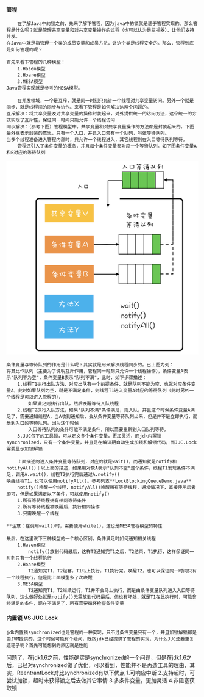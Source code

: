 #### 管程
        在了解Java中的锁之前，先来了解下管程，因为java中的锁就是基于管程实现的。那么管程是什么呢？就是管理共享变量和对共享变量操作的过程（也可以认为是监视器），让他们支持并发。
    在Java中就是指管理一个类的成员变量和成员方法，让这个类是线程安全的。那么，管程到底是如何管理的呢？

    首先来看下管程的几种模型：
        1.Hasen模型
        2.Hoare模型
        3.MESA模型
    Java管程实现就是参考的MESA模型。
    
        在并发领域，一个是互斥，就是同一时刻只允许一个线程对共享变量访问。另外一个就是同步，就是线程间的同步与协作。来看下管程是如何解决这两个问题的。
    互斥解决：将共享变量及对共享变量的操作封装起来，对外提供统一的访问方法，这个统一的方式实现了互斥性，保证同一时间只能允许一个线程访问
    同步解决：（参考下图）管程模型中，共享变量和对共享变量操作的方法都是封装起来的，下图最外框表示封装的意思，只有一个入口，并且入口旁有一个队列，叫做等待队列。
    当多个线程准备进入管程内部时，只允许一个线程进入，其它线程则在入口等待队列等待。
        管程还引入了条件变量的概念，并且每个条件变量都对应一个等待队列。如下图条件变量A和B对应的等待队列
    
![](../lock/sync.png "")

    条件变量与等待队列的作用是什么呢？其实就是用来解决线程同步的。已上图为列：
    将其比作队列（主要为了说明互斥作用，管程同一时刻只允许一个线程操作），条件变量A表示"队列不为空"，条件变量B表示"队列不满"，此时，如下步骤描述：
        1.线程T1执行出队方法，对应出队有一个前提条件，就是队列不能为空，也就对应条件变量A，此时如果队列为空，就是不满足条件，则线程T1进入变量A对应的等待队列（此时另外一个线程是可以进入管程的），
            如果满足则执行出队，然后唤醒等待入队线程
        2.线程T2执行入队方法，如果"队列不满"条件满足，则入队，并且这个时候条件变量A满足了，需要通知线程A，当A收到通知后，会从条件变量等待队列出来，但是并不是立即执行，而是到入口的等待队列。因为这个时候
            入口等待队列的条件可能不满足条件，所以需要重新到入口队列等待。
        3.JUC包下的工具锁，可以定义多个条件变量，更加灵活，而jdk内置锁synchronized，只有一个条件变量，并且是在编译期自动生成加锁和解锁代码，而JUC.Lock需要显示加锁解锁
    
        上面描述的进入条件变量等待队列，对应的就是wait()，而通知就是notify和notifyAll()；以上面的描述，如果用对象A表示"队列不空"这个条件，线程T1发现条件不满足，调用A.wait()，线程T2执行完后通过A.notify()
    唤醒线程T1，也可以使用notifyAll()。参考列支**LockBlockingQueueDemo.java**
        notify()唤醒一个线程，notifyAll()唤醒所有等待线程，通常情况下，直接使用后者即可，但是如果满足以下条件，可以使用notify()
        1.所有等待线程拥有相同等待条件
        2.所有等待线程被唤醒后，执行相同操作
        3.只需唤醒一个线程
        
    **注意：在调用wait()时，需要使用while()，这也是MESA管程模型的特性
    
    最后，在这里说下三种模型的一个核心区别，条件满足时如何通知相关线程
        1.Hasen模型
            notify()放到代码最后，这样T2通知完T1之后，T2结束，T1执行，这样保证同一时刻只有一个线程执行
        2.Hoare模型
            T2通知完T1，T2阻塞，T1马上执行，T1执行完，唤醒T2，也可以保证同一时间只有一个线程执行，但是比上面模型多了次唤醒
        3.MESA模型
            T2通知完T1，T2继续运行，T1并不会马上执行，而是由条件变量队列进入入口等待队列，这么做好处就是notify()无需放到代码最后，但也有坏处，就是T1在此执行时，可能曾经满足的条件，现在不满足了，所有需要循环检查条件变量
    
#### 内置锁 VS JUC.Lock
    jdk内置锁synchronized也是管程的一种实现，只不过条件变量只有一个，并且加锁解锁都是由JVM提供的，这个时候可能有个疑问，既然jdk已经提供了管程的实现，为什么JUC还要重复造轮子呢？首先可能想到的原因就是性能
问题了，在jdk1.6之前，性能确实是synchronized的一个问题，但是在jdk1.6之后，已经对synchronized做了优化，可以看到，性能并不是再造工具的理由，其实，ReentrantLock对比synchronized有以下优点
    1.可响应中断
    2.支持超时，可尝试加锁，超时未获得锁之后去做其它事情
    3.多条件变量，更加灵活
    4.非阻塞获取锁
